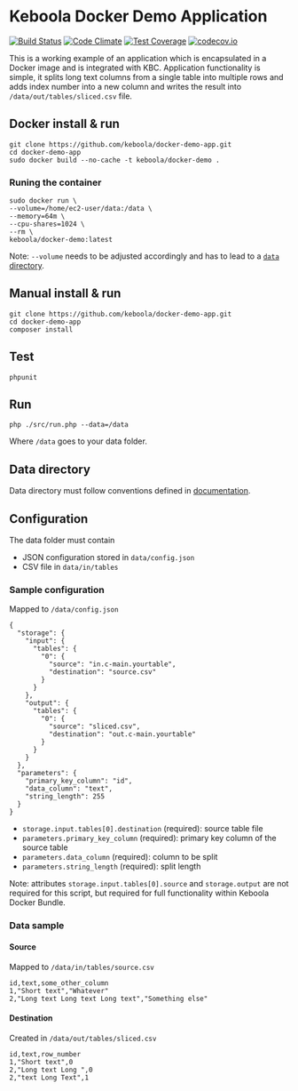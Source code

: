 # Keboola Docker Demo Application

[![Build Status](https://travis-ci.org/keboola/docker-demo-app.svg?branch=master)](https://travis-ci.org/keboola/docker-demo-app) [![Code Climate](https://codeclimate.com/github/keboola/docker-demo-app/badges/gpa.svg)](https://codeclimate.com/github/keboola/docker-demo-app) [![Test Coverage](https://codeclimate.com/github/keboola/docker-demo-app/badges/coverage.svg)](https://codeclimate.com/github/keboola/docker-demo-app/coverage) [![codecov.io](http://codecov.io/github/keboola/docker-demo-app/coverage.svg?branch=master)](http://codecov.io/github/keboola/docker-demo-app?branch=master)

This is a working example of an application which is encapsulated in a Docker image and is integrated with KBC. Application functionality is simple, it splits long text columns from a single table into multiple rows and adds index number into a new column and writes the result into `/data/out/tables/sliced.csv` file.

## Docker install & run

```
git clone https://github.com/keboola/docker-demo-app.git
cd docker-demo-app
sudo docker build --no-cache -t keboola/docker-demo .
```

### Runing the container

```
sudo docker run \
--volume=/home/ec2-user/data:/data \
--memory=64m \
--cpu-shares=1024 \
--rm \
keboola/docker-demo:latest 
```

Note: `--volume` needs to be adjusted accordingly and has to lead to a [`data` directory](http://developers.keboola.com/extend/common-interface/).

## Manual install & run

```
git clone https://github.com/keboola/docker-demo-app.git
cd docker-demo-app
composer install
```

## Test

```
phpunit
```

## Run 
```
php ./src/run.php --data=/data
```

Where `/data` goes to your data folder.


## Data directory

Data directory must follow conventions defined in [documentation](http://developers.keboola.com/extend/common-interface/).


## Configuration

The data folder must contain 

 - JSON configuration stored in `data/config.json`
 - CSV file in `data/in/tables` 

### Sample configuration
Mapped to `/data/config.json` 

```
{
  "storage": {
    "input": {
      "tables": {
        "0": {
          "source": "in.c-main.yourtable",
          "destination": "source.csv"
        }
      }
    },
    "output": {
      "tables": {
        "0": {
          "source": "sliced.csv",
          "destination": "out.c-main.yourtable"
        }
      }
    }
  },
  "parameters": {
    "primary_key_column": "id",
    "data_column": "text",
    "string_length": 255
  }
}
```

 - `storage.input.tables[0].destination` (required): source table file
 - `parameters.primary_key_column` (required): primary key column of the source table
 - `parameters.data_column` (required): column to be split
 - `parameters.string_length` (required): split length

Note: attributes `storage.input.tables[0].source` and `storage.output` are not required for this script, but required for full functionality within Keboola Docker Bundle.


### Data sample

#### Source
Mapped to `/data/in/tables/source.csv`

```
id,text,some_other_column
1,"Short text","Whatever"
2,"Long text Long text Long text","Something else"
```

#### Destination
Created in `/data/out/tables/sliced.csv`


```
id,text,row_number
1,"Short text",0
2,"Long text Long ",0
2,"text Long Text",1

```
